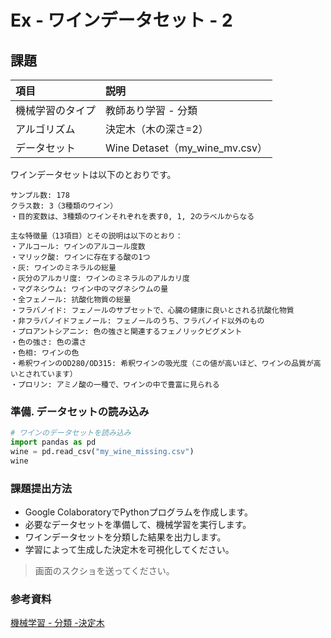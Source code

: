 # Ex - ワインデータセット - 2

## 課題

|項目|説明|
|:--|:--|
|機械学習のタイプ|教師あり学習 - 分類|
|アルゴリズム|決定木（木の深さ=2）|
|データセット| Wine Detaset（my_wine_mv.csv） |

ワインデータセットは以下のとおりです。

```
サンプル数: 178
クラス数: 3（3種類のワイン）
・目的変数は、3種類のワインそれぞれを表す0, 1, 2のラベルからなる

主な特徴量（13項目）とその説明は以下のとおり：
・アルコール: ワインのアルコール度数
・マリック酸: ワインに存在する酸の1つ
・灰: ワインのミネラルの総量
・灰分のアルカリ度: ワインのミネラルのアルカリ度
・マグネシウム: ワイン中のマグネシウムの量
・全フェノール: 抗酸化物質の総量
・フラバノイド: フェノールのサブセットで、心臓の健康に良いとされる抗酸化物質
・非フラバノイドフェノール: フェノールのうち、フラバノイド以外のもの
・プロアントシアニン: 色の強さと関連するフェノリックピグメント
・色の強さ: 色の濃さ
・色相: ワインの色
・希釈ワインのOD280/OD315: 希釈ワインの吸光度（この値が高いほど、ワインの品質が高いとされています）
・プロリン: アミノ酸の一種で、ワインの中で豊富に見られる
```

### 準備. データセットの読み込み

```py
# ワインのデータセットを読み込み
import pandas as pd
wine = pd.read_csv("my_wine_missing.csv")
wine
```

### 課題提出方法

* Google ColaboratoryでPythonプログラムを作成します。
* 必要なデータセットを準備して、機械学習を実行します。
* ワインデータセットを分類した結果を出力します。
* 学習によって生成した決定木を可視化してください。

> 画面のスクショを送ってください。

### 参考資料

[機械学習 - 分類 -決定木](../007.md)

<!-- 
from sklearn.cluster import KMeans

model = KMeans(n_clusters=2)
hw_df = pd.read_csv("height_and_weight.csv")
model.fit(hw_df)

print(model.labels_)

hw_df["label"] = model.labels_
hw_df.loc[98:102, :]

hw_df.plot.scatter(x="height", y="weight", c="label", colormap="viridis")
-->
